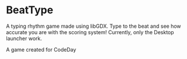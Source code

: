 # BeatType

A typing rhythm game made using libGDX. 
Type to the beat and see how accurate you are with the scoring system!
Currently, only the Desktop launcher work.

A game created for CodeDay
